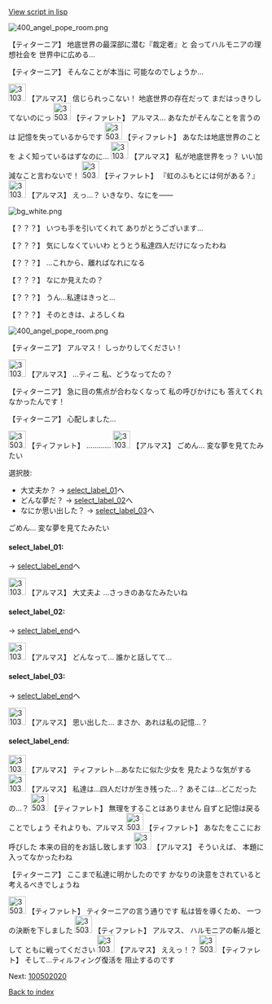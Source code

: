[View script in lisp](../scripts/100502010.txt)

![400_angel_pope_room.png](../images/backgrounds/400_angel_pope_room.png)

【ティターニア】
地底世界の最深部に潜む『裁定者』と
会ってハルモニアの理想社会を
世界中に広める…

【ティターニア】
そんなことが本当に
可能なのでしょうか…

<img src="../images/units/3103811.png" alt="3103811.png" height="34"/>
【アルマス】
信じられっこない！
地底世界の存在だって
まだはっきりしてないのにっ

<img src="../images/units/3503211.png" alt="3503211.png" height="34"/>
【ティファレト】
アルマス…
あなたがそんなことを言うのは
記憶を失っているからです

<img src="../images/units/3503211.png" alt="3503211.png" height="34"/>
【ティファレト】
あなたは地底世界のことを
よく知っているはずなのに…

<img src="../images/units/3103811.png" alt="3103811.png" height="34"/>
【アルマス】
私が地底世界をっ？
いい加減なこと言わないで！

<img src="../images/units/3503211.png" alt="3503211.png" height="34"/>
【ティファレト】
『虹のふもとには何がある？』

<img src="../images/units/3103811.png" alt="3103811.png" height="34"/>
【アルマス】
えっ…？
いきなり、なにを――

![bg_white.png](../images/backgrounds/bg_white.png)

【？？？】
いつも手を引いてくれて
ありがとうございます…

【？？？】
気にしなくていいわ
とうとう私達四人だけになったわね

【？？？】
…これから、離ればなれになる

【？？？】
なにか見えたの？

【？？？】
うん…私達はきっと…

【？？？】
そのときは、よろしくね

![400_angel_pope_room.png](../images/backgrounds/400_angel_pope_room.png)

【ティターニア】
アルマス！
しっかりしてください！

<img src="../images/units/3103811.png" alt="3103811.png" height="34"/>
【アルマス】
…ティニ
私、どうなってたの？

【ティターニア】
急に目の焦点が合わなくなって
私の呼びかけにも
答えてくれなかったんです！

【ティターニア】
心配しました…

<img src="../images/units/3503211.png" alt="3503211.png" height="34"/>
【ティファレト】
…………

<img src="../images/units/3103811.png" alt="3103811.png" height="34"/>
【アルマス】
ごめん…
変な夢を見てたみたい

選択肢:
- 大丈夫か？ → [select_label_01](#select_label_01)へ
- どんな夢だ？ → [select_label_02](#select_label_02)へ
- なにか思い出した？ → [select_label_03](#select_label_03)へ

ごめん…
変な夢を見てたみたい

#### select_label_01:
 → [select_label_end](#select_label_end)へ

<img src="../images/units/3103811.png" alt="3103811.png" height="34"/>
【アルマス】
大丈夫よ
…さっきのあなたみたいね

#### select_label_02:
 → [select_label_end](#select_label_end)へ

<img src="../images/units/3103811.png" alt="3103811.png" height="34"/>
【アルマス】
どんなって…
誰かと話してて…

#### select_label_03:
 → [select_label_end](#select_label_end)へ

<img src="../images/units/3103811.png" alt="3103811.png" height="34"/>
【アルマス】
思い出した…
まさか、あれは私の記憶…？

#### select_label_end:

<img src="../images/units/3103811.png" alt="3103811.png" height="34"/>
【アルマス】
ティファレト…あなたに似た少女を
見たような気がする

<img src="../images/units/3103811.png" alt="3103811.png" height="34"/>
【アルマス】
私達は…四人だけが生き残った…？
あそこは…どこだったの…？

<img src="../images/units/3503211.png" alt="3503211.png" height="34"/>
【ティファレト】
無理をすることはありません
自ずと記憶は戻ることでしょう
それよりも、アルマス

<img src="../images/units/3503211.png" alt="3503211.png" height="34"/>
【ティファレト】
あなたをここにお呼びした
本来の目的をお話し致します

<img src="../images/units/3103811.png" alt="3103811.png" height="34"/>
【アルマス】
そういえば、
本題に入ってなかったわね

【ティターニア】
ここまで私達に明かしたのです
かなりの決意をされていると
考えるべきでしょうね

<img src="../images/units/3503211.png" alt="3503211.png" height="34"/>
【ティファレト】
ティターニアの言う通りです
私は皆を導くため、
一つの決断を下しました

<img src="../images/units/3503211.png" alt="3503211.png" height="34"/>
【ティファレト】
アルマス、
ハルモニアの斬ル姫として
ともに戦ってください

<img src="../images/units/3103811.png" alt="3103811.png" height="34"/>
【アルマス】
ええっ！？

<img src="../images/units/3503211.png" alt="3503211.png" height="34"/>
【ティファレト】
そして…ティルフィング復活を
阻止するのです

Next: [100502020](100502020.md)

[Back to index](index.md)
